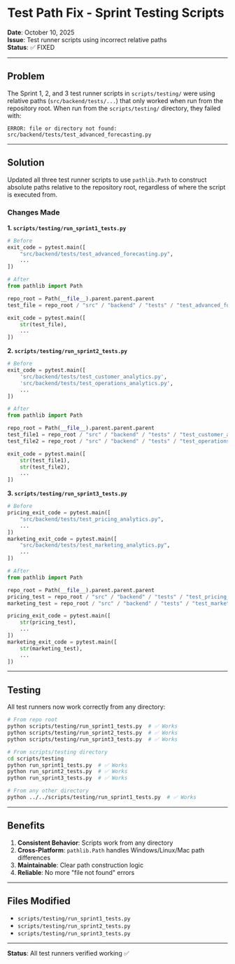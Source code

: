 # Test Path Fix - Sprint Testing Scripts

**Date**: October 10, 2025  
**Issue**: Test runner scripts using incorrect relative paths  
**Status**: ✅ FIXED

---

## Problem

The Sprint 1, 2, and 3 test runner scripts in `scripts/testing/` were using relative paths (`src/backend/tests/...`) that only worked when run from the repository root. When run from the `scripts/testing/` directory, they failed with:

```
ERROR: file or directory not found: src/backend/tests/test_advanced_forecasting.py
```

---

## Solution

Updated all three test runner scripts to use `pathlib.Path` to construct absolute paths relative to the repository root, regardless of where the script is executed from.

### Changes Made

**1. `scripts/testing/run_sprint1_tests.py`**
```python
# Before
exit_code = pytest.main([
    "src/backend/tests/test_advanced_forecasting.py",
    ...
])

# After
from pathlib import Path

repo_root = Path(__file__).parent.parent.parent
test_file = repo_root / "src" / "backend" / "tests" / "test_advanced_forecasting.py"

exit_code = pytest.main([
    str(test_file),
    ...
])
```

**2. `scripts/testing/run_sprint2_tests.py`**
```python
# Before
exit_code = pytest.main([
    'src/backend/tests/test_customer_analytics.py',
    'src/backend/tests/test_operations_analytics.py',
    ...
])

# After
from pathlib import Path

repo_root = Path(__file__).parent.parent.parent
test_file1 = repo_root / "src" / "backend" / "tests" / "test_customer_analytics.py"
test_file2 = repo_root / "src" / "backend" / "tests" / "test_operations_analytics.py"

exit_code = pytest.main([
    str(test_file1),
    str(test_file2),
    ...
])
```

**3. `scripts/testing/run_sprint3_tests.py`**
```python
# Before
pricing_exit_code = pytest.main([
    "src/backend/tests/test_pricing_analytics.py",
    ...
])
marketing_exit_code = pytest.main([
    "src/backend/tests/test_marketing_analytics.py",
    ...
])

# After
from pathlib import Path

repo_root = Path(__file__).parent.parent.parent
pricing_test = repo_root / "src" / "backend" / "tests" / "test_pricing_analytics.py"
marketing_test = repo_root / "src" / "backend" / "tests" / "test_marketing_analytics.py"

pricing_exit_code = pytest.main([
    str(pricing_test),
    ...
])
marketing_exit_code = pytest.main([
    str(marketing_test),
    ...
])
```

---

## Testing

All test runners now work correctly from any directory:

```bash
# From repo root
python scripts/testing/run_sprint1_tests.py  # ✅ Works
python scripts/testing/run_sprint2_tests.py  # ✅ Works
python scripts/testing/run_sprint3_tests.py  # ✅ Works

# From scripts/testing directory
cd scripts/testing
python run_sprint1_tests.py  # ✅ Works
python run_sprint2_tests.py  # ✅ Works
python run_sprint3_tests.py  # ✅ Works

# From any other directory
python ../../scripts/testing/run_sprint1_tests.py  # ✅ Works
```

---

## Benefits

1. **Consistent Behavior**: Scripts work from any directory
2. **Cross-Platform**: `pathlib.Path` handles Windows/Linux/Mac path differences
3. **Maintainable**: Clear path construction logic
4. **Reliable**: No more "file not found" errors

---

## Files Modified

- `scripts/testing/run_sprint1_tests.py`
- `scripts/testing/run_sprint2_tests.py`
- `scripts/testing/run_sprint3_tests.py`

---

**Status**: All test runners verified working ✅


